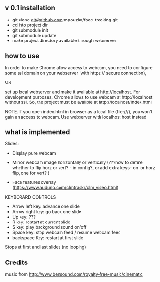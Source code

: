 
v 0.1
installation
-------------
- git clone git@github.com:mpouzko/face-tracking.git
- cd into project dir
- git submodule init
- git submodule update
- make project directory available through webserver


how to use 
---------------------
In order to make Chrome allow access to webcam, you need to configure some ssl domain on your webserver (with https:// secure connection), 

OR 

set up local webserver and make it available at http://localhost.
For development purposes, Chrome allows to use webcam at http://localhost without ssl. So, the project must be availble at http://localhost/index.html

NOTE. If you open index.html in browser as a local file (file:///), you won't gain an access to webcam. Use webserver with localhost host instead




what is implemented
---------------------
Slides:

- Display pure webcam

- Mirror webcam image horizontally or vertically (???how to define whether to flip horz or vert? - in config?, or add extra keys- on for horz flip, one for vert? )

- Face features overlay (https://www.auduno.com/clmtrackr/clm_video.html) 



KEYBORARD CONTROLS 

- Arrow left key: advance one slide 
- Arrow right key: go back one slide 
- Up key: ???
- R key: restart at current slide 
- S key: play background sound on/off 
- Space key: stop webcam feed / resume webcam feed 
- backspace Key: restart at first slide 

Stops at first and last slides (no looping) 







Credits
------------------

music from http://www.bensound.com/royalty-free-music/cinematic
